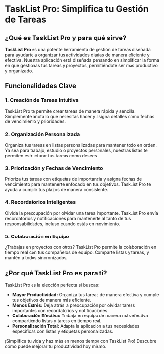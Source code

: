 # TaskList Pro: Simplifica tu Gestión de Tareas

## ¿Qué es TaskList Pro y para qué sirve?

**TaskList Pro** es una potente herramienta de gestión de tareas diseñada para ayudarte a organizar tus actividades diarias de manera eficiente y efectiva. Nuestra aplicación está diseñada pensando en simplificar la forma en que gestionas tus tareas y proyectos, permitiéndote ser más productivo y organizado.

## Funcionalidades Clave

### 1. Creación de Tareas Intuitiva

TaskList Pro te permite crear tareas de manera rápida y sencilla. Simplemente anota lo que necesitas hacer y asigna detalles como fechas de vencimiento y prioridades.

### 2. Organización Personalizada

Organiza tus tareas en listas personalizadas para mantener todo en orden. Ya sea para trabajo, estudio o proyectos personales, nuestras listas te permiten estructurar tus tareas como desees.

### 3. Priorización y Fechas de Vencimiento

Prioriza tus tareas con etiquetas de importancia y asigna fechas de vencimiento para mantenerte enfocado en tus objetivos. TaskList Pro te ayuda a cumplir tus plazos de manera consistente.

### 4. Recordatorios Inteligentes

Olvida la preocupación por olvidar una tarea importante. TaskList Pro envía recordatorios y notificaciones para mantenerte al tanto de tus responsabilidades, incluso cuando estás en movimiento.

### 5. Colaboración en Equipo

¿Trabajas en proyectos con otros? TaskList Pro permite la colaboración en tiempo real con tus compañeros de equipo. Comparte listas y tareas, y mantén a todos sincronizados.

## ¿Por qué TaskList Pro es para ti?

TaskList Pro es la elección perfecta si buscas:

- **Mayor Productividad:** Organiza tus tareas de manera efectiva y cumple tus objetivos de manera más eficiente.
- **Menos Estrés:** Deja atrás la preocupación por olvidar tareas importantes con recordatorios y notificaciones.
- **Colaboración Efectiva:** Trabaja en equipo de manera más efectiva compartiendo listas y tareas en tiempo real.
- **Personalización Total:** Adapta la aplicación a tus necesidades específicas con listas y etiquetas personalizadas.

¡Simplifica tu vida y haz más en menos tiempo con TaskList Pro! Descubre cómo puede mejorar tu productividad hoy mismo.

